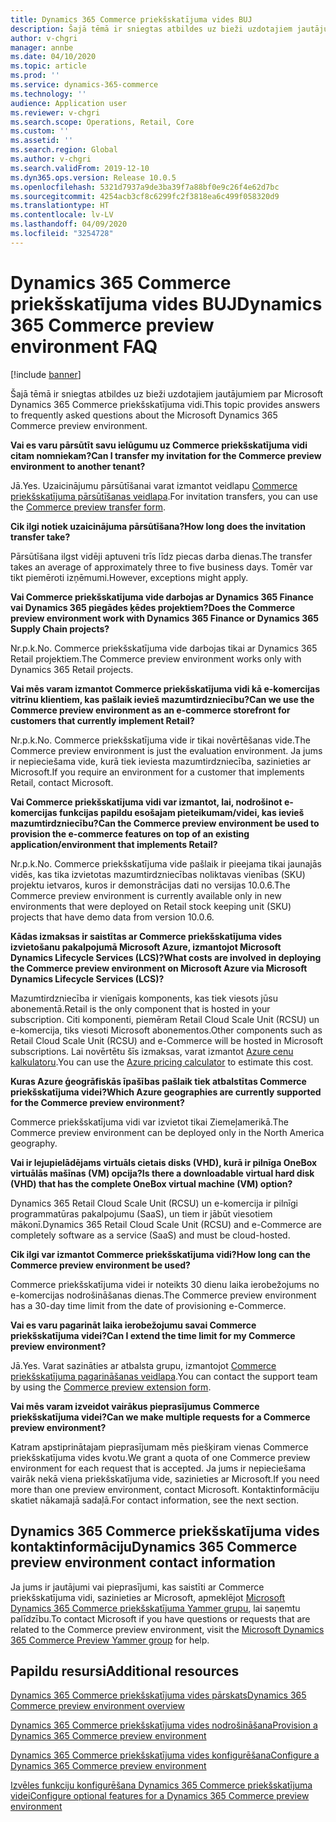 ```yaml
---
title: Dynamics 365 Commerce priekšskatījuma vides BUJ
description: Šajā tēmā ir sniegtas atbildes uz bieži uzdotajiem jautājumiem par Microsoft Dynamics 365 Commerce priekšskatījuma vidi.
author: v-chgri
manager: annbe
ms.date: 04/10/2020
ms.topic: article
ms.prod: ''
ms.service: dynamics-365-commerce
ms.technology: ''
audience: Application user
ms.reviewer: v-chgri
ms.search.scope: Operations, Retail, Core
ms.custom: ''
ms.assetid: ''
ms.search.region: Global
ms.author: v-chgri
ms.search.validFrom: 2019-12-10
ms.dyn365.ops.version: Release 10.0.5
ms.openlocfilehash: 5321d7937a9de3ba39f7a88bf0e9c26f4e62d7bc
ms.sourcegitcommit: 4254acb3cf8c6299fc2f3818ea6c499f058320d9
ms.translationtype: HT
ms.contentlocale: lv-LV
ms.lasthandoff: 04/09/2020
ms.locfileid: "3254728"
---
```

# <a name="dynamics-365-commerce-preview-environment-faq"></a><span data-ttu-id="bcf29-103">Dynamics 365 Commerce priekšskatījuma vides BUJ</span><span class="sxs-lookup"><span data-stu-id="bcf29-103">Dynamics 365 Commerce preview environment FAQ</span></span>

[!include [banner](includes/banner.md)]

<span data-ttu-id="bcf29-104">Šajā tēmā ir sniegtas atbildes uz bieži uzdotajiem jautājumiem par Microsoft Dynamics 365 Commerce priekšskatījuma vidi.</span><span class="sxs-lookup"><span data-stu-id="bcf29-104">This topic provides answers to frequently asked questions about the Microsoft Dynamics 365 Commerce preview environment.</span></span>

<span data-ttu-id="bcf29-105">**Vai es varu pārsūtīt savu ielūgumu uz Commerce priekšskatījuma vidi citam nomniekam?**</span><span class="sxs-lookup"><span data-stu-id="bcf29-105">**Can I transfer my invitation for the Commerce preview environment to another tenant?**</span></span>

<span data-ttu-id="bcf29-106">Jā.</span><span class="sxs-lookup"><span data-stu-id="bcf29-106">Yes.</span></span> <span data-ttu-id="bcf29-107">Uzaicinājumu pārsūtīšanai varat izmantot veidlapu [Commerce priekšskatījuma pārsūtīšanas veidlapa](https://aka.ms/Dynamics365CommercePreviewTransferForm).</span><span class="sxs-lookup"><span data-stu-id="bcf29-107">For invitation transfers, you can use the [Commerce preview transfer form](https://aka.ms/Dynamics365CommercePreviewTransferForm).</span></span>

<span data-ttu-id="bcf29-108">**Cik ilgi notiek uzaicinājuma pārsūtīšana?**</span><span class="sxs-lookup"><span data-stu-id="bcf29-108">**How long does the invitation transfer take?**</span></span>

<span data-ttu-id="bcf29-109">Pārsūtīšana ilgst vidēji aptuveni trīs līdz piecas darba dienas.</span><span class="sxs-lookup"><span data-stu-id="bcf29-109">The transfer takes an average of approximately three to five business days.</span></span> <span data-ttu-id="bcf29-110">Tomēr var tikt piemēroti izņēmumi.</span><span class="sxs-lookup"><span data-stu-id="bcf29-110">However, exceptions might apply.</span></span>

<span data-ttu-id="bcf29-111">**Vai Commerce priekšskatījuma vide darbojas ar Dynamics 365 Finance vai Dynamics 365 piegādes ķēdes projektiem?**</span><span class="sxs-lookup"><span data-stu-id="bcf29-111">**Does the Commerce preview environment work with Dynamics 365 Finance or Dynamics 365 Supply Chain projects?**</span></span>

<span data-ttu-id="bcf29-112">Nr.p.k.</span><span class="sxs-lookup"><span data-stu-id="bcf29-112">No.</span></span> <span data-ttu-id="bcf29-113">Commerce priekšskatījuma vide darbojas tikai ar Dynamics 365 Retail projektiem.</span><span class="sxs-lookup"><span data-stu-id="bcf29-113">The Commerce preview environment works only with Dynamics 365 Retail projects.</span></span>

<span data-ttu-id="bcf29-114">**Vai mēs varam izmantot Commerce priekšskatījuma vidi kā e-komercijas vitrīnu klientiem, kas pašlaik ievieš mazumtirdzniecību?**</span><span class="sxs-lookup"><span data-stu-id="bcf29-114">**Can we use the Commerce preview environment as an e-commerce storefront for customers that currently implement Retail?**</span></span>

<span data-ttu-id="bcf29-115">Nr.p.k.</span><span class="sxs-lookup"><span data-stu-id="bcf29-115">No.</span></span> <span data-ttu-id="bcf29-116">Commerce priekšskatījuma vide ir tikai novērtēšanas vide.</span><span class="sxs-lookup"><span data-stu-id="bcf29-116">The Commerce preview environment is just the evaluation environment.</span></span> <span data-ttu-id="bcf29-117">Ja jums ir nepieciešama vide, kurā tiek ieviesta mazumtirdzniecība, sazinieties ar Microsoft.</span><span class="sxs-lookup"><span data-stu-id="bcf29-117">If you require an environment for a customer that implements Retail, contact Microsoft.</span></span>

<span data-ttu-id="bcf29-118">**Vai Commerce priekšskatījuma vidi var izmantot, lai, nodrošinot e-komercijas funkcijas papildu esošajam pieteikumam/videi, kas ievieš mazumtirdzniecību?**</span><span class="sxs-lookup"><span data-stu-id="bcf29-118">**Can the Commerce preview environment be used to provision the e-commerce features on top of an existing application/environment that implements Retail?**</span></span>

<span data-ttu-id="bcf29-119">Nr.p.k.</span><span class="sxs-lookup"><span data-stu-id="bcf29-119">No.</span></span> <span data-ttu-id="bcf29-120">Commerce priekšskatījuma vide pašlaik ir pieejama tikai jaunajās vidēs, kas tika izvietotas mazumtirdzniecības noliktavas vienības (SKU) projektu ietvaros, kuros ir demonstrācijas dati no versijas 10.0.6.</span><span class="sxs-lookup"><span data-stu-id="bcf29-120">The Commerce preview environment is currently available only in new environments that were deployed on Retail stock keeping unit (SKU) projects that have demo data from version 10.0.6.</span></span>

<span data-ttu-id="bcf29-121">**Kādas izmaksas ir saistītas ar Commerce priekšskatījuma vides izvietošanu pakalpojumā Microsoft Azure, izmantojot Microsoft Dynamics Lifecycle Services (LCS)?**</span><span class="sxs-lookup"><span data-stu-id="bcf29-121">**What costs are involved in deploying the Commerce preview environment on Microsoft Azure via Microsoft Dynamics Lifecycle Services (LCS)?**</span></span>

<span data-ttu-id="bcf29-122">Mazumtirdzniecība ir vienīgais komponents, kas tiek viesots jūsu abonementā.</span><span class="sxs-lookup"><span data-stu-id="bcf29-122">Retail is the only component that is hosted in your subscription.</span></span> <span data-ttu-id="bcf29-123">Citi komponenti, piemēram Retail Cloud Scale Unit (RCSU) un e-komercija, tiks viesoti Microsoft abonementos.</span><span class="sxs-lookup"><span data-stu-id="bcf29-123">Other components such as Retail Cloud Scale Unit (RCSU) and e-Commerce will be hosted in Microsoft subscriptions.</span></span> <span data-ttu-id="bcf29-124">Lai novērtētu šīs izmaksas, varat izmantot [Azure cenu kalkulatoru](https://azure.microsoft.com/pricing/calculator/).</span><span class="sxs-lookup"><span data-stu-id="bcf29-124">You can use the [Azure pricing calculator](https://azure.microsoft.com/pricing/calculator/) to estimate this cost.</span></span>

<span data-ttu-id="bcf29-125">**Kuras Azure ģeogrāfiskās īpašības pašlaik tiek atbalstītas Commerce priekšskatījuma videi?**</span><span class="sxs-lookup"><span data-stu-id="bcf29-125">**Which Azure geographies are currently supported for the Commerce preview environment?**</span></span>

<span data-ttu-id="bcf29-126">Commerce priekšskatījuma vidi var izvietot tikai Ziemeļamerikā.</span><span class="sxs-lookup"><span data-stu-id="bcf29-126">The Commerce preview environment can be deployed only in the North America geography.</span></span>

<span data-ttu-id="bcf29-127">**Vai ir lejupielādējams virtuāls cietais disks (VHD), kurā ir pilnīga OneBox virtuālās mašīnas (VM) opcija?**</span><span class="sxs-lookup"><span data-stu-id="bcf29-127">**Is there a downloadable virtual hard disk (VHD) that has the complete OneBox virtual machine (VM) option?**</span></span>

<span data-ttu-id="bcf29-128">Dynamics 365 Retail Cloud Scale Unit (RCSU) un e-komercija ir pilnīgi programmatūras pakalpojumu (SaaS), un tiem ir jābūt viesotiem mākonī.</span><span class="sxs-lookup"><span data-stu-id="bcf29-128">Dynamics 365 Retail Cloud Scale Unit (RCSU) and e-Commerce are completely software as a service (SaaS) and must be cloud-hosted.</span></span>

<span data-ttu-id="bcf29-129">**Cik ilgi var izmantot Commerce priekšskatījuma vidi?**</span><span class="sxs-lookup"><span data-stu-id="bcf29-129">**How long can the Commerce preview environment be used?**</span></span>

<span data-ttu-id="bcf29-130">Commerce priekšskatījuma videi ir noteikts 30 dienu laika ierobežojums no e-komercijas nodrošināšanas dienas.</span><span class="sxs-lookup"><span data-stu-id="bcf29-130">The Commerce preview environment has a 30-day time limit from the date of provisioning e-Commerce.</span></span>

<span data-ttu-id="bcf29-131">**Vai es varu pagarināt laika ierobežojumu savai Commerce priekšskatījuma videi?**</span><span class="sxs-lookup"><span data-stu-id="bcf29-131">**Can I extend the time limit for my Commerce preview environment?**</span></span>

<span data-ttu-id="bcf29-132">Jā.</span><span class="sxs-lookup"><span data-stu-id="bcf29-132">Yes.</span></span> <span data-ttu-id="bcf29-133">Varat sazināties ar atbalsta grupu, izmantojot [Commerce priekšskatījuma pagarināšanas veidlapa](https://aka.ms/Dynamics365CommercePreviewExtensionForm).</span><span class="sxs-lookup"><span data-stu-id="bcf29-133">You can contact the support team by using the [Commerce preview extension form](https://aka.ms/Dynamics365CommercePreviewExtensionForm).</span></span>

<span data-ttu-id="bcf29-134">**Vai mēs varam izveidot vairākus pieprasījumus Commerce priekšskatījuma videi?**</span><span class="sxs-lookup"><span data-stu-id="bcf29-134">**Can we make multiple requests for a Commerce preview environment?**</span></span>

<span data-ttu-id="bcf29-135">Katram apstiprinātajam pieprasījumam mēs piešķiram vienas Commerce priekšskatījuma vides kvotu.</span><span class="sxs-lookup"><span data-stu-id="bcf29-135">We grant a quota of one Commerce preview environment for each request that is accepted.</span></span> <span data-ttu-id="bcf29-136">Ja jums ir nepieciešama vairāk nekā viena priekšskatījuma vide, sazinieties ar Microsoft.</span><span class="sxs-lookup"><span data-stu-id="bcf29-136">If you need more than one preview environment, contact Microsoft.</span></span> <span data-ttu-id="bcf29-137">Kontaktinformāciju skatiet nākamajā sadaļā.</span><span class="sxs-lookup"><span data-stu-id="bcf29-137">For contact information, see the next section.</span></span>

## <a name="dynamics-365-commerce-preview-environment-contact-information"></a><span data-ttu-id="bcf29-138">Dynamics 365 Commerce priekšskatījuma vides kontaktinformāciju</span><span class="sxs-lookup"><span data-stu-id="bcf29-138">Dynamics 365 Commerce preview environment contact information</span></span>

<span data-ttu-id="bcf29-139">Ja jums ir jautājumi vai pieprasījumi, kas saistīti ar Commerce priekšskatījuma vidi, sazinieties ar Microsoft, apmeklējot [Microsoft Dynamics 365 Commerce priekšskatījuma Yammer grupu](https://aka.ms/Dynamics365CommercePreviewYammer), lai saņemtu palīdzību.</span><span class="sxs-lookup"><span data-stu-id="bcf29-139">To contact Microsoft if you have questions or requests that are related to the Commerce preview environment, visit the [Microsoft Dynamics 365 Commerce Preview Yammer group](https://aka.ms/Dynamics365CommercePreviewYammer) for help.</span></span>

## <a name="additional-resources"></a><span data-ttu-id="bcf29-140">Papildu resursi</span><span class="sxs-lookup"><span data-stu-id="bcf29-140">Additional resources</span></span>

[<span data-ttu-id="bcf29-141">Dynamics 365 Commerce priekšskatījuma vides pārskats</span><span class="sxs-lookup"><span data-stu-id="bcf29-141">Dynamics 365 Commerce preview environment overview</span></span>](cpe-overview.md)

[<span data-ttu-id="bcf29-142">Dynamics 365 Commerce priekšskatījuma vides nodrošināšana</span><span class="sxs-lookup"><span data-stu-id="bcf29-142">Provision a Dynamics 365 Commerce preview environment</span></span>](provisioning-guide.md)

[<span data-ttu-id="bcf29-143">Dynamics 365 Commerce priekšskatījuma vides konfigurēšana</span><span class="sxs-lookup"><span data-stu-id="bcf29-143">Configure a Dynamics 365 Commerce preview environment</span></span>](cpe-post-provisioning.md)

[<span data-ttu-id="bcf29-144">Izvēles funkciju konfigurēšana Dynamics 365 Commerce priekšskatījuma videi</span><span class="sxs-lookup"><span data-stu-id="bcf29-144">Configure optional features for a Dynamics 365 Commerce preview environment</span></span>](cpe-optional-features.md)
